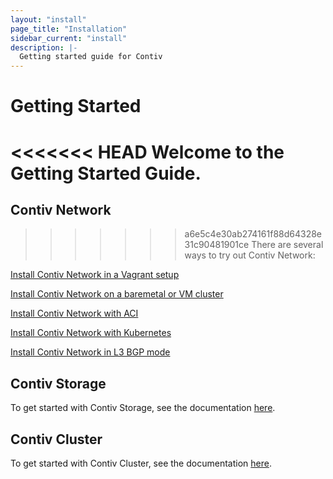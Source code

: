 ```yaml
---
layout: "install"
page_title: "Installation"
sidebar_current: "install"
description: |-
  Getting started guide for Contiv
---
```


# Getting Started
<<<<<<< HEAD
Welcome to the Getting Started Guide.
=======

## Contiv Network
>>>>>>> a6e5c4e30ab274161f88d64328e31c90481901ce
There are several ways to try out Contiv Network:

[Install Contiv Network in a Vagrant setup](./netplugin/vagrant.html)

[Install Contiv Network on a baremetal or VM cluster](./netplugin/install.html)

[Install Contiv Network with ACI](./netplugin/aci.html)

[Install Contiv Network with Kubernetes](./netplugin/k8s.html)

[Install Contiv Network in L3 BGP mode](./netplugin/bgp.html)

## Contiv Storage

To get started with Contiv Storage, see the documentation [here](http://contiv.github.io/docs/2_volplugin.html).

## Contiv Cluster

To get started with Contiv Cluster, see the documentation [here](https://github.com/contiv/cluster/tree/master/management).
